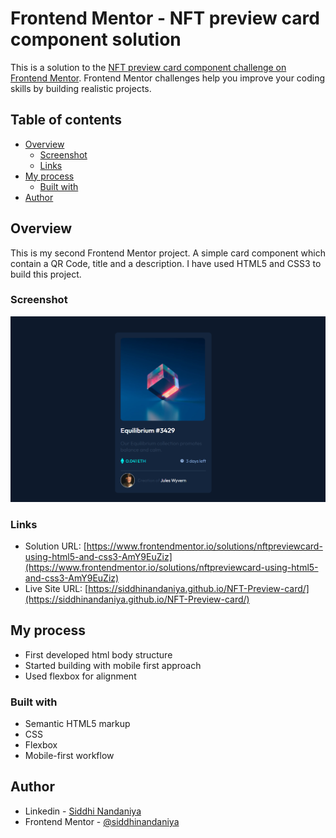 # Frontend Mentor - NFT preview card component solution

This is a solution to the [NFT preview card component challenge on Frontend Mentor](https://www.frontendmentor.io/challenges/nft-preview-card-component-SbdUL_w0U). Frontend Mentor challenges help you improve your coding skills by building realistic projects. 

## Table of contents

- [Overview](#overview)
  - [Screenshot](#screenshot)
  - [Links](#links)
- [My process](#my-process)
  - [Built with](#built-with)
- [Author](#author)


## Overview
This is my second Frontend Mentor project. A simple card component which contain a QR Code, title and a description. I have used HTML5 and CSS3 to build this project.

### Screenshot

![](./screenshot.png)


### Links

- Solution URL: [https://www.frontendmentor.io/solutions/nftpreviewcard-using-html5-and-css3-AmY9EuZiz](https://www.frontendmentor.io/solutions/nftpreviewcard-using-html5-and-css3-AmY9EuZiz)
- Live Site URL: [https://siddhinandaniya.github.io/NFT-Preview-card/](https://siddhinandaniya.github.io/NFT-Preview-card/)

## My process

- First developed html body structure
- Started building with mobile first approach
- Used flexbox for alignment


### Built with

- Semantic HTML5 markup
- CSS
- Flexbox
- Mobile-first workflow

## Author

- Linkedin - [Siddhi Nandaniya](https://www.linkedin.com/in/siddhi-nandaniya/)
- Frontend Mentor - [@siddhinandaniya](https://www.frontendmentor.io/profile/Siddhinandaniya)
